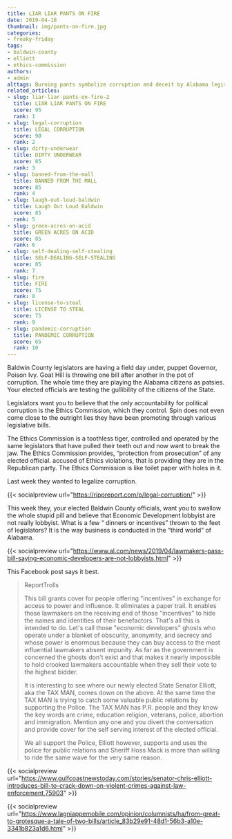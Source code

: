 ```yaml
---
title: LIAR LIAR PANTS ON FIRE
date: 2019-04-18
thumbnail: img/pants-on-fire.jpg
categories:
- freaky-friday
tags:
- baldwin-county
- elliott
- ethics-commission
authors:
- admin
alttags: Burning pants symbolize corruption and deceit by Alabama legislators detailed in this article
related_articles:
- slug: liar-liar-pants-on-fire-2
  title: LIAR LIAR PANTS ON FIRE
  score: 95
  rank: 1
- slug: legal-corruption
  title: LEGAL CORRUPTION
  score: 90
  rank: 2
- slug: dirty-underwear
  title: DIRTY UNDERWEAR
  score: 85
  rank: 3
- slug: banned-from-the-mall
  title: BANNED FROM THE MALL
  score: 85
  rank: 4
- slug: laugh-out-loud-baldwin
  title: Laugh Out Loud Baldwin
  score: 85
  rank: 5
- slug: green-acres-on-acid
  title: GREEN ACRES ON ACID
  score: 85
  rank: 6
- slug: self-dealing-self-stealing
  title: SELF-DEALING-SELF-STEALING
  score: 85
  rank: 7
- slug: fire
  title: FIRE
  score: 75
  rank: 8
- slug: license-to-steal
  title: LICENSE TO STEAL
  score: 75
  rank: 9
- slug: pandemic-corruption
  title: PANDEMIC CORRUPTION
  score: 65
  rank: 10
---
```

Baldwin County legislators are having a field day under, puppet Governor, Poison Ivy. Goat Hill is throwing one bill after another in the pot of corruption. The whole time they are playing the Alabama citizens as patsies. Your elected officials are testing the gullibility of the citizens of the State.

Legislators want you to believe that the only accountability for political corruption is the Ethics Commission, which they control. Spin does not even come close to the outright lies they have been promoting through various legislative bills.

The Ethics Commission is a toothless tiger, controlled and operated by the same legislators that have pulled their teeth out and now want to break the jaw. The Ethics Commission provides, “protection from prosecution” of any elected official. accused of Ethics violations, that is providing they are in the Republican party. The Ethics Commission is like toilet paper with holes in it.

Last week they wanted to legalize corruption.

{{< socialpreview url="https://rippreport.com/p/legal-corruption/" >}}


This week they, your elected Baldwin County officials, want you to swallow the whole stupid pill and believe that Economic Development lobbyist are not really lobbyist. What is a few “ dinners or incentives” thrown to the feet of legislators? It is the way business is conducted in the “third world” of Alabama.

{{< socialpreview url="https://www.al.com/news/2019/04/lawmakers-pass-bill-saying-economic-developers-are-not-lobbyists.html" >}}

This Facebook post says it best.

>ReportTrolls
>
>This bill grants cover for people offering "incentives" in exchange for access to power and influence. It eliminates a paper trail. It enables those lawmakers on the receiving end of those "incentives" to hide the names and identities of their benefactors. That's all this is intended to do. Let's call those "economic developers" ghosts who operate under a blanket of obscurity, anonymity, and secrecy and whose power is enormous because they can buy access to the most influential lawmakers absent impunity. As far as the government is concerned the ghosts don't exist and that makes it nearly impossible to hold crooked lawmakers accountable when they sell their vote to the highest bidder.
>
>It is interesting to see where our newly elected State Senator Elliott, aka the TAX MAN, comes down on the above. At the same time the TAX MAN is trying to catch some valuable public relations by supporting the Police. The TAX MAN has P.R. people and they know the key words are crime, education religion, veterans, police, abortion and immigration. Mention any one and you divert the conversation and provide cover for the self serving interest of the elected official.
>
>We all support the Police, Elliott however, supports and uses the police for public relations and Sheriff Hoss Mack is more than willing to ride the same wave for the very same reason.

{{< socialpreview url="https://www.gulfcoastnewstoday.com/stories/senator-chris-elliott-introduces-bill-to-crack-down-on-violent-crimes-against-law-enforcement,75903" >}}

{{< socialpreview url="https://www.lagniappemobile.com/opinion/columnists/ha/from-great-to-grotesque-a-tale-of-two-bills/article_83b29e91-48d1-56b3-a10e-3341b823a1d6.html" >}}
